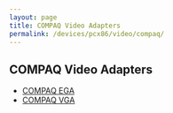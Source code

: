 ```yaml
---
layout: page
title: COMPAQ Video Adapters
permalink: /devices/pcx86/video/compaq/
---
```


COMPAQ Video Adapters
---

* [COMPAQ EGA](ega/)
* [COMPAQ VGA](vga/)
